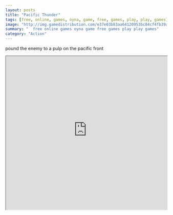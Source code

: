 ```yaml
---
layout: posts
title: "Pacific Thunder"
tags: [free, online, games, oyna, game, free, games, play, play, games]
image: "http://img.gamedistribution.com/e37e03b83aa64120953bc84cf4fb39a9.jpg"
summary: "  free online games oyna game free games play play games"
category: "Action"
---
```


pound the enemy to a pulp on the pacific front

<iframe width="100%" height="480px;" src="http://flash.gamedistribution.com?game=e37e03b83aa64120953bc84cf4fb39a9"></iframe>